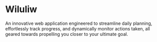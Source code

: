 # Wiluliw
An innovative web application engineered to streamline daily planning, effortlessly track progress, and dynamically monitor actions taken, all geared towards propelling you closer to your ultimate goal.

